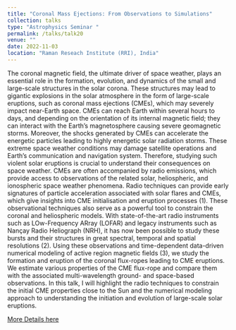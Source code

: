 ```yaml
---
title: "Coronal Mass Ejections: From Observations to Simulations"
collection: talks
type: "Astrophysics Seminar "
permalink: /talks/talk20
venue: ""
date: 2022-11-03
location: "Raman Reseach Institute (RRI), India"
---
```


The coronal magnetic field, the ultimate driver of space weather, plays an essential role in the formation, evolution, and dynamics of the small and large-scale structures in the solar corona. These structures may lead to gigantic explosions in the solar atmosphere in the form of large-scale eruptions, such as coronal mass ejections (CMEs), which may severely impact near-Earth space. CMEs can reach Earth within several hours to days, and depending on the orientation of its internal magnetic field; they can interact with the Earth’s magnetosphere causing severe geomagnetic storms. Moreover, the shocks generated by CMEs can accelerate the energetic particles leading to highly energetic solar radiation storms. These extreme space weather conditions may damage satellite operations and Earth’s communication and navigation system. Therefore, studying such violent solar eruptions is crucial to understand their consequences on space weather. CMEs are often accompanied by radio emissions, which provide access to observations of the related solar, heliospheric, and ionospheric space weather phenomena. Radio techniques can provide early signatures of particle acceleration associated with solar flares and CMEs, which give insights into CME initialisation and eruption processes (1). These observational techniques also serve as a powerful tool to constrain the coronal and heliospheric models. With state-of-the-art radio instruments such as LOw-Frequency ARray (LOFAR) and legacy instruments such as Nançay Radio Heliograph (NRH), it has now been possible to study these bursts and their structures in great spectral, temporal and spatial resolutions (2). Using these observations and time-dependent data-driven numerical modeling of active region magnetic fields (3), we study the formation and eruption of the coronal flux-ropes leading to CME eruptions. We estimate various properties of the CME flux-rope and compare them with the associated multi-wavelength ground- and space-based observations. In this talk, I will highlight the radio techniques to constrain the initial CME properties close to the Sun and the numerical modeling approach to understanding the initiation and evolution of large-scale solar eruptions. 

<a href="https://www.rri.res.in/events/coronal-mass-ejections-observations-simulations">More Details here</a> 